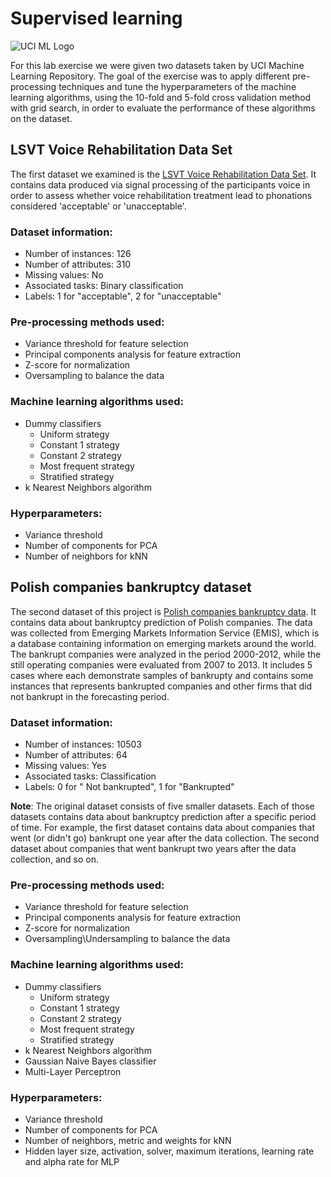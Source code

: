 # Supervised learning

![UCI ML Logo](http://www.analyticsbodhi.com/wp-content/uploads/2016/03/UCI.png)

For this lab exercise we were given two datasets taken by UCI Machine Learning Repository. The goal of the exercise was to apply different pre-processing techniques and tune the hyperparameters of the machine learning algorithms, using the 10-fold and 5-fold cross validation method with grid search, in order to evaluate the performance of these algorithms on the dataset. 

## LSVT Voice Rehabilitation Data Set
The first dataset we examined is the [LSVT Voice Rehabilitation Data Set](https://archive.ics.uci.edu/ml/datasets/LSVT+Voice+Rehabilitation). It contains data produced via signal processing of the participants voice in order to assess whether voice rehabilitation treatment lead to phonations considered 'acceptable' or 'unacceptable'.

### Dataset information:
- Number of instances: 126
- Number of attributes: 310
- Missing values: No
- Associated tasks: Binary classification
- Labels: 1 for "acceptable", 2 for "unacceptable"

### Pre-processing methods used:
- Variance threshold for feature selection
- Principal components analysis for feature extraction
- Z-score for normalization
- Oversampling to balance the data

### Machine learning algorithms used:
- Dummy classifiers
  - Uniform strategy
  - Constant 1 strategy
  - Constant 2 strategy
  - Most frequent strategy
  - Stratified strategy
 - k Nearest Neighbors algorithm
 
 ### Hyperparameters:
 - Variance threshold
 - Number of components for PCA
 - Number of neighbors for kNN
 
 ## Polish companies bankruptcy dataset
The second dataset of this project is [Polish companies bankruptcy data](http://archive.ics.uci.edu/ml/datasets/Polish+companies+bankruptcy+data). It contains data about bankruptcy prediction of Polish companies. The data was collected from Emerging Markets Information Service (EMIS), which is a database containing information on emerging markets around the world. The bankrupt companies were analyzed in the period 2000-2012, while the still operating companies were evaluated from 2007 to 2013. It includes 5 cases where each demonstrate samples of bankrupty  and contains some instances that represents bankrupted companies and other firms that did not bankrupt in the forecasting period. 

### Dataset information:
- Number of instances: 10503
- Number of attributes: 64
- Missing values: Yes
- Associated tasks: Classification
- Labels: 0 for " Not bankrupted", 1 for "Bankrupted"

**Note**: The original dataset consists of five smaller datasets. Each of those datasets contains data about bankruptcy prediction after a specific period of time. For example, the first dataset contains data about companies that went (or didn't go) bankrupt one year after the data collection. The second dataset about companies that went bankrupt two years after the data collection, and so on.

### Pre-processing methods used:
- Variance threshold for feature selection
- Principal components analysis for feature extraction
- Z-score for normalization
- Oversampling\Undersampling to balance the data

### Machine learning algorithms used:
- Dummy classifiers
  - Uniform strategy
  - Constant 1 strategy
  - Constant 2 strategy
  - Most frequent strategy
  - Stratified strategy
 - k Nearest Neighbors algorithm
 - Gaussian Naive Bayes classifier
 - Multi-Layer Perceptron
 
 ### Hyperparameters:
 - Variance threshold
 - Number of components for PCA
 - Number of neighbors, metric and weights for kNN
 - Hidden layer size, activation, solver, maximum iterations, learning rate and alpha rate for MLP
